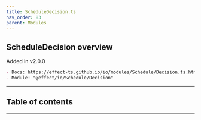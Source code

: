 ```yaml
---
title: ScheduleDecision.ts
nav_order: 83
parent: Modules
---
```


## ScheduleDecision overview

Added in v2.0.0

```md
- Docs: https://effect-ts.github.io/io/modules/Schedule/Decision.ts.html
- Module: "@effect/io/Schedule/Decision"
```

---

<h2 class="text-delta">Table of contents</h2>

---
